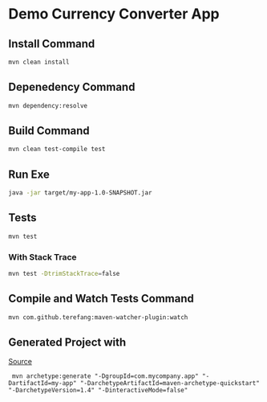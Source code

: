 # Demo Currency Converter App

## Install Command
```bash
mvn clean install
```

## Depenedency Command
```bash
mvn dependency:resolve
```

## Build Command
```bash
mvn clean test-compile test
```

## Run Exe
```bash
java -jar target/my-app-1.0-SNAPSHOT.jar
```

## Tests

```bash
mvn test
```

### With Stack Trace
```bash
mvn test -DtrimStackTrace=false
```



## Compile and Watch Tests Command
```bash
mvn com.github.terefang:maven-watcher-plugin:watch
```

## Generated Project with 

[Source](https://stackoverflow.com/questions/6704813/maven-generating-pom-file)

` mvn archetype:generate "-DgroupId=com.mycompany.app" "-DartifactId=my-app" "-DarchetypeArtifactId=maven-archetype-quickstart" "-DarchetypeVersion=1.4" "-DinteractiveMode=false"`